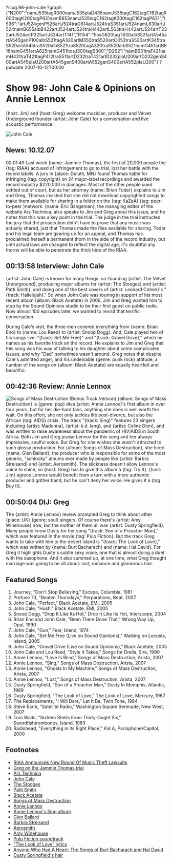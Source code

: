 ?slug 98-john-cale
?graph {"N200":"namJ535tagR000namJ535plaD435namJ535tagC162tagC162tagR000tagK200tagP631namB653namJ535tagC162tagK200tagC162tagP631","I536":"artJ524genP526artJ524traG614artJ524traS351artJ524namL630artJ524namB655albB422artJ524artJ524traH442artL563traH442artJ524artT232artJ524artP325artJ524artT141","R154":"hosG620tagT630albS521artA545artA545genP100albS521tagA320artM350traS520artC453traS520artK345traS520artA545traS520albS521traS520tagA320traS520albS521namG451artB616namG451artA625namG451hosJ500tagB300","D262":"namB631traT421namH431traT421tagP412traS511artD232traT421artD232plaU200artD232genS400artA545plaU200artA545genS400artA552genS400artA552plaU200"}
?pubdate 2007-10-12T00:00

# Show 98: John Cale & Opinions on Annie Lennox
{host: Jim} and {host: Greg} welcome musician, producer and Velvet Underground founder {artist: John Cale} for a conversation and live acoustic performance.

![John Cale](//static.soundopinions.org/images/2016/john%20cale.jpg)

## News: 10.12.07
00:01:49 Last week {name: Jammie Thomas}, the first of 20,000 people the {tag: RIAA} accused of infringement to go to trial, lost her battle with the record labels. A jury in {place: Duluth, MN} found Thomas liable for infringing {tag: copyright} on 24 major-label recordings and awarded the record industry $220,000 in damages. Most of the other people sued settled out of court, but as her attorney {name: Brian Toder} explains to Jim and Greg, Thomas insisted that she did not download copyrighted songs to make them available for sharing in a folder on the {tag: KaZaA} {tag: peer-to-peer }network. {name: Eric Bangeman}, the managing editor of the website Ars Technica, also speaks to Jim and Greg about this issue, and he notes that this was a key point in the trial. The judge in the trial instructed the jury that the prosecution didn't have to prove that any music was actually shared, just that Thomas made the files available for sharing. Toder and his legal team are gearing up for an appeal, and Thomas has proclaimed herself a permanent thorn in the side of the record industry, but until actual laws are changed to reflect the digital age, it's doubtful any thorns will be able to penetrate the thick hide of the RIAA.

## 00:13:58 Interview: John Cale
{artist: John Cale} is known for many things: co-founding {artist: The Velvet Underground}, producing major albums for {artist: The Stooges} and {artist: Patti Smith}, and doing one of the best covers of {artist: Leonard Cohen}'s "{track: Hallelujah}." So when John Cale was touring in support of his most recent album {album: Black Acetate} in 2006, Jim and Greg wanted him to stop by the Sound Opinions studio to be their first guest on public radio. Now almost 100 episodes later, we wanted to revisit that terrific conversation.

During Cale's visit, the three men covered everything from {name: Brian Eno} to {name: Lou Reed} to {artist: Snoop Dogg}. And, Cale played two of his songs live: "{track: Set Me Free}" and "{track: Gravel Drive}," which he names as his favorite track on the record. He explains to Jim and Greg that this song was his way of talking to his daughter about some complicated issues, and why "Dad" sometimes wasn't around. Greg notes that despite Cale's admitted anger, and his undeniable {genre: punk rock} attitude, a number of the songs on {album: Black Acetate} are equally heartfelt and beautiful.

## 00:42:36 Review: Annie Lennox
![Songs of Mass Destruction (Bonus Track Version)](http://is1.mzstatic.com/image/thumb/Music/v4/fb/28/d0/fb28d062-7445-040c-0dd9-f31024b15a49/source/600x600bb.jpg "14000/264719325")
{album: Songs of Mass Destruction} is {genre: pop} diva {artist: Annie Lennox}'s first album in over four years, but for her die-hard fans, anything she does is well worth the wait. On this effort, she not only tackles life post-divorce, but also the African {tag: AIDS} crisis. The track "{track: Sing}" features 23 singers including {artist: Madonna}, {artist: k.d. lang}, and {artist: Celine Dion}, and was written to raise awareness about the pandemic of HIV/AIDS in South Africa. Both Jim and Greg praise Lennox for this song and her always impressive, soulful voice. But Greg for one wishes she wasn't attracted to such glossy production. For {album: Songs of Mass Destruction}, she hired {name: Glen Ballard}, the producer who is responsible for some of the most generic, "schlocky" albums ever made by people like {artist: Barbra Streisand} and {artist: Aerosmith}. The slickness doesn't allow Lennox's voice to shine, so {host: Greg} has to give this album a {tag: Try It}. {host: Jim} agrees Lennox would benefit from a turn with a more authentic producer and grittier band, but he can't deny her voice. He gives it a {tag: Buy It}.

## 00:50:04 DIJ: Greg
The {artist: Annie Lennox} review prompted Greg to think about other {place: UK} {genre: soul} singers. Of course there's {artist: Amy Winehouse} now, but the mother of them all was {artist: Dusty Springfield}. Many people know Dusty for her song "{track: Son of a Preacher Man}," which was featured in the movie {tag: Pulp Fiction}. But the track Greg wants to take with him to the desert island is "{track: The Look of Love}," which was written by {name: Burt Bacharach} and {name: Hal David}. For Greg it highlights Dusty's subtle sexy voice, one that is almost doing a duet with the saxophone. And it also summed up, at one time, what Greg thought marriage was going to be all about: lust, romance and glamorous hair.

## Featured Songs
1. Journey, "Don't Stop Believing," Escape, Columbia, 1981
2. Prefuse 73, "Beaten Thursdays," Perparations, Beat, 2007
3. John Cale, "Perfect," Black Acetate, EMI, 2005
4. John Cale, "Hush," Black Acetate, EMI, 2005
5. Snoop Dogg, "Drop It Like Its Hot," Drop It Like Its Hot, Interscope, 2004
6. Brian Eno and John Cale, "Been There Done That," Wrong Way Up, Opal, 1990
7. John Cale, "Gun," Fear, Island, 1974
8. John Cale, "Set Me Free (Live on Sound Opinions)," Walking on Locusts, Island, 2005
9. John Cale, "Gravel Drive (Live on Sound Opinions)," Black Acetate, 2005 
10. John Cale and Lou Reed, "Style It Takes," Songs for Drella, Sire, 1990
11. Annie Lennox, "Love Is Blind," Songs of Mass Destruction, Arista, 2007
12. Annie Lennox, "Sing," Songs of Mass Destruction, Arista, 2007
13. Annie Lennox, "Ghosts In My Machine," Songs of Mass Destruction, Arista, 2007
14. Annie Lennox, "Lost," Songs of Mass Destruction, Arista, 2007
15. Dusty Springfield, "Son of a Preacher Man," Dusty In Memphis, Atlantic, 1969
16. Dusty Springfield, "The Look of Love," The Look of Love, Mercury, 1967
17. The Replacements, "I Will Dare," Let It Be, Twin Tone, 1984
18. Steve Earle, "Satellite Radio," Washington Square Serenade, New West, 2007
19. Tom Waits, "Sixteen Shells From Thirty-Ought Six," Swordfishtrombones, Island, 1983
20. Radiohead, "Everything in its Right Place," Kid A, Parlophone/Capitol, 2000

## Footnotes
- [RIAA Announces New Round Of Music Theft Lawsuits](http://www.riaa.com/newsitem.php?news_year_filter=&resultpage=13&id=F7ED251F-6E08-52D9-A805-22662F5E4D4F)
- [Greg on the Jammie Thomas trial](http://leisureblogs.chicagotribune.com/turn_it_up/2007/10/music-fan-liabl.html)
- [Ars Technica](http://arstechnica.com/)
- [John Cale](http://www.john-cale.com/)
- [The Stooges](http://www.allmusic.com/cg/amg.dll?p=amg&sql=10:d9fuxq85ldhe~T2)
- [Patti Smith](http://www.allmusic.com/cg/amg.dll?p=amg&sql=10:w9foxqu5ldje~T2)
- [Black Acetate](http://www.metacritic.com/music/artists/calejohn/blackacetate?q=black%20acetate)
- [Songs of Mass Destruction](http://www.metacritic.com/music/artists/lennoxannie/songsofmassdestruction?q=annie%20lennox)
- [Annie Lennox](http://www.annielennox.com/)
- [Annie Lennox's Sing album](http://www.annielennoxsing.com/)
- [Glen Ballard](http://www.glenballard.com/)
- [Barbra Streisand](http://www.allmusic.com/cg/amg.dll?p=amg&sql=10:kpfwxqt5ldae)
- [Aerosmith](http://www.allmusic.com/cg/amg.dll?p=amg&sql=10:gxfixq9jld6e)
- [Amy Winehouse](http://www.amywinehouse.co.uk/)
- [Pulp Fiction soundtrack](http://www.imdb.com/title/tt0110912/soundtrack)
- ["The Look of Love" lyrics](http://www.lyricsfreak.com/d/dusty+springfield/the+look+of+love_20043896.html)
- [Anyone Who Had A Heart: The Songs of Burt Bacharach and Hal David](http://www.bacharachonline.com/bacharach_articles/discoveries.html)
- [Dusty Springfield's hair](http://www.girl-groups.com/dusty.jpg)
